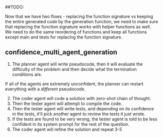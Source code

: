 ##TODO: 

Now that we have two flows - replacing the function signature vs keeping the entire generated code by the generation function, we need to make sure that replacing the function signature works with helper functions as well. We need to do the same reordering of functions and keep all functions except main and tests for replacing the function signature.


## confidence_multi_agent_generation

1. The planner agent will write pseudocode, then it will evaluate the difficulty of the problem and then decide what the termination conditions are. 

If all of the agents are extremely unconfident, the planner can restart everything with a *different* pseudocode.

2. The coder agent will code a solution with zero-shot chain of thought.
3. Then the tester agent will attempt to compile the code.
4. Then the tester agent will write tests, and depending on its confidence in the tests, it'll pick another agent to review the tests it just wrote.
5. If the tests are found to be very wrong, the tester agent is told to be less confident in its system prompt for the rest of the question.
6. The coder agent will refine the solution and repeat 3-5
